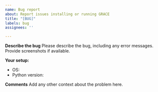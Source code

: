 ```yaml
---
name: Bug report
about: Report issues installing or running GRACE
title: "[BUG]"
labels: bug
assignees: ''

---
```


**Describe the bug**
Please describe the bug, including any error messages. Provide screenshots if available.

**Your setup:**
 - OS:
 - Python version:

**Comments**
Add any other context about the problem here.
